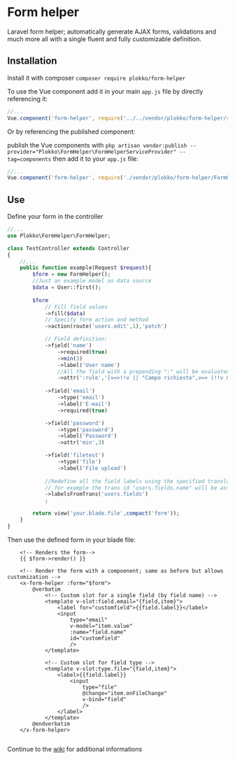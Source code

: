 # Form helper
Laravel form helper; automatically generate AJAX forms, validations and much more all with a single fluent and fully customizable definition.

## Installation
Install it with composer
`composer require plokko/form-helper`

To use the Vue component add it in your main `app.js` file by directly referencing it:
```javascript
//...
Vue.component('form-helper', require('../../vendor/plokko/form-helper/resources/components/FormHelper').default);
```
Or by referencing the published component:

publish the Vue components with `php artisan vendor:publish --provider="Plokko\FormHelper\FormHelperServiceProvider" --tag=components` then add it to your `app.js` file:
```javascript
//...
Vue.component('form-helper', require('./vendor/plokko/form-helper/FormHelper').default);
```

## Use

Define your form in the controller
```php
//...
use Plokko\FormHelper\FormHelper;

class TestController extends Controller
{
    //...
    public function example(Request $request){
        $form = new FormHelper();
        //Just an example model as data source
        $data = User::first();
        
        $form
            // Fill field values
            ->fill($data)
            // Specify form action and method
            ->action(route('users.edit',1),'patch')

            // Field definition:
            ->field('name')
                ->required(true)
                ->min(3)
                ->label('User name')
                //All the field with a prepending ":" will be evaluated as Javascript, usefull for defining functions
                ->attr(':rule','[v=>!!v || "Campo richiesto",v=> (!!v && v.length>=3)|| "Lunghezza minima 3ch"]')
            
            ->field('email')
                ->type('email')
                ->label('E-mail')
                ->required(true)

            ->field('password')
                ->type('password')
                ->label('Password')
                ->attr('min',3)

            ->field('filetest')
                ->type('file')
                ->label('File upload')
            
            //Redefine all the field labels using the specified translation array;
            // for example the trans id "users.fields.name" will be assigned as a label to "name"
            ->labelsFromTrans('users.fields')
            ;

        return view('your.blade.file',compact('form'));
    }
}
```

Then use the defined form in your blade file:
```blade
    <!-- Renders the form-->
    {{ $form->render() }}
    
    <!-- Render the form with a compoenent; same as before but allows customization -->
    <x-form-helper :form="$form">
        @verbatim
            <!-- Custom slot for a single field (by field name) -->
            <template v-slot:field.email="{field,item}">
                <label for="customfield">{{field.label}}</label>
                <input 
                    type="email" 
                    v-model="item.value" 
                    :name="field.name" 
                    id="customfield"
                    />
            </template>
           
            <!-- Custom slot for field type -->
            <template v-slot:type.file="{field,item}">
                <label>{{field.label}}
                    <input 
                        type="file" 
                        @change="item.onFileChange"
                        v-bind="field"
                        />
                </label>
            </template>
        @endverbatim
    </x-form-helper>
    
```

Continue to the [wiki](https://github.com/plokko/form-helper/wiki) for additional informations
